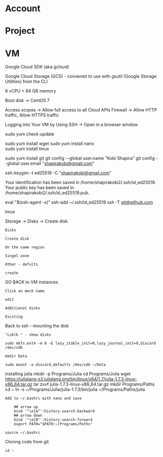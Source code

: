 # Account

# Project

# VM





Google Cloud SDK (aka gcloud)

Google Cloud Storage (GCS) - conveniet to use with gsutil (Google Storage Utilities) from the CLI



<!-- 80 vCPU + 1922 GB memory
20 GB balanced persistent disk -->



8 vCPU + 64 GB memory

Boot disk -> CentOS 7

Access scopes -> Allow full access to all Cloud APIs
Firewall -> Allow HTTP traffic, Allow HTTPS traffic


Logging into Your VM by Using SSH -> Open in a browser window


sudo yum check-update

sudo yum install wget
sudo yum install nano  
sudo yum install tmux

sudo yum install git
git config --global user.name "Kobi Shapira"
git config --global user.email "shapirakobi@gmail.com"

ssh-keygen -t ed25519 -C "shapirakobi@gmail.com"

Your identification has been saved in /home/shapirakobi2/.ssh/id_ed25519.
Your public key has been saved in /home/shapirakobi2/.ssh/id_ed25519.pub.

eval "$(ssh-agent -s)"
ssh-add ~/.ssh/id_ed25519
ssh -T git@github.com




tmux


Storage -> Disks -> Create disk

    Disks

    Create disk

    On the same region

    Singel-zone

    Other - defults

    create

GO BACK to VM instances

    Click on mech name

    edit

    Additional disks

    Existing

Back to ssh - mounting the disk

    "Lsblk " - show disks

    sudo mkfs.ext4 -m 0 -E lazy_itable_init=0,lazy_journal_init=0,discard /dev/sdb

    mkdir Data

    sudo mount -o discard,defaults /dev/sdb ~/Data

installing julia
    mkdir -p Programs/Julia
    cd Programs/Julia
    wget https://julialang-s3.julialang.org/bin/linux/x64/1.7/julia-1.7.3-linux-x86_64.tar.gz
    tar zxvf julia-1.7.3-linux-x86_64.tar.gz
    mkdir Programs/Paths
    cd ~ 
    ln -s ~/Programs/Julia/julia-1.7.3/bin/julia ~/Programs/Paths/julia

    Add to ~/.bashrc with nano and save

        ## arrow up
        bind '"\e[A"':history-search-backward
        ## arrow down
        bind '"\e[B"':history-search-forward
        export PATH="$PATH:~/Programs/Paths" 

    source ~/.bashrc

Cloning code from git
    
    cd ~

